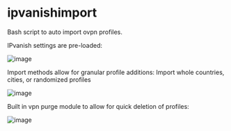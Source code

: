 # ipvanishimport
Bash script to auto import ovpn profiles.

IPvanish settings are pre-loaded:

![image](https://user-images.githubusercontent.com/12751910/213644567-b1e0557c-39d8-4e76-96fd-478fa87ca4a8.png)

Import methods allow for granular profile additions:
Import whole countries, cities, or randomized profiles

![image](https://user-images.githubusercontent.com/12751910/213644794-a04528e0-8f80-4435-b01b-a6a16ca6cdd2.png)

Built in vpn purge module to allow for quick deletion of profiles:

![image](https://user-images.githubusercontent.com/12751910/213646305-b2a2e0c6-2ab1-46a9-a314-0549f08b56bf.png)
